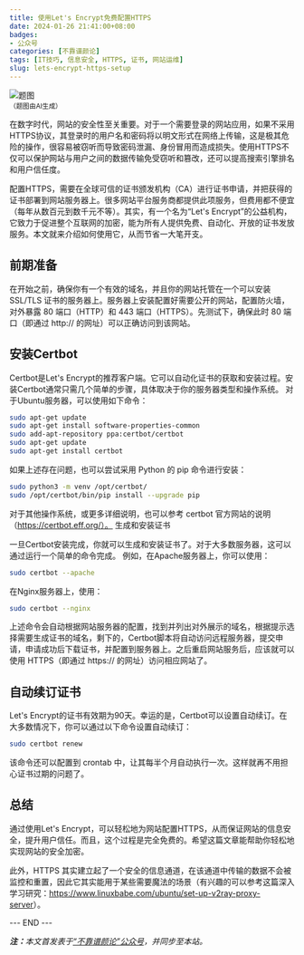 ```yaml
---
title: 使用Let's Encrypt免费配置HTTPS
date: 2024-01-26 21:41:00+08:00
badges:
- 公众号
categories: [不靠谱颜论]
tags: [IT技巧, 信息安全, HTTPS, 证书, 网站运维]
slug: lets-encrypt-https-setup
---
```


<div class="p-3 text-center">
  <img class="img-fluid" src="/images/2024/0126/01.png" alt="题图" style="max-width:640px">
  <div><small>（题图由AI生成）</small></div>
</div>

在数字时代，网站的安全性至关重要。对于一个需要登录的网站应用，如果不采用HTTPS协议，其登录时的用户名和密码将以明文形式在网络上传输，这是极其危险的操作，很容易被窃听而导致密码泄漏、身份冒用而造成损失。使用HTTPS不仅可以保护网站与用户之间的数据传输免受窃听和篡改，还可以提高搜索引擎排名和用户信任度。

配置HTTPS，需要在全球可信的证书颁发机构（CA）进行证书申请，并把获得的证书部署到网站服务器上。很多网站平台服务商都提供此项服务，但费用都不便宜（每年从数百元到数千元不等）。其实，有一个名为“Let's Encrypt”的公益机构，它致力于促进整个互联网的加密，能为所有人提供免费、自动化、开放的证书发放服务。本文就来介绍如何使用它，从而节省一大笔开支。

## 前期准备

在开始之前，确保你有一个有效的域名，并且你的网站托管在一个可以安装 SSL/TLS 证书的服务器上。服务器上安装配置好需要公开的网站，配置防火墙，对外暴露 80 端口（HTTP）和 443 端口（HTTPS）。先测试下，确保此时 80 端口（即通过 http:// 的网址）可以正确访问到该网站。

## 安装Certbot

Certbot是Let's Encrypt的推荐客户端。它可以自动化证书的获取和安装过程。安装Certbot通常只需几个简单的步骤，具体取决于你的服务器类型和操作系统。
对于Ubuntu服务器，可以使用如下命令：

```sh
sudo apt-get update
sudo apt-get install software-properties-common
sudo add-apt-repository ppa:certbot/certbot
sudo apt-get update
sudo apt-get install certbot
```

如果上述存在问题，也可以尝试采用 Python 的 pip 命令进行安装：

```sh
sudo python3 -m venv /opt/certbot/
sudo /opt/certbot/bin/pip install --upgrade pip
```

对于其他操作系统，或更多详细说明，也可以参考 certbot 官方网站的说明（https://certbot.eff.org/）。
生成和安装证书

一旦Certbot安装完成，你就可以生成和安装证书了。对于大多数服务器，这可以通过运行一个简单的命令完成。
例如，在Apache服务器上，你可以使用：

```sh
sudo certbot --apache
```

在Nginx服务器上，使用：

```sh
sudo certbot --nginx
```

上述命令会自动根据网站服务器的配置，找到并列出对外展示的域名，根据提示选择需要生成证书的域名，剩下的，Certbot脚本将自动访问远程服务器，提交申请，申请成功后下载证书，并配置到服务器上。之后重启网站服务后，应该就可以使用 HTTPS（即通过 https:// 的网址）访问相应网站了。

## 自动续订证书

Let's Encrypt的证书有效期为90天。幸运的是，Certbot可以设置自动续订。在大多数情况下，你可以通过以下命令设置自动续订：

```sh
sudo certbot renew
```

该命令还可以配置到 crontab 中，让其每半个月自动执行一次。这样就再不用担心证书过期的问题了。

## 总结

通过使用Let's Encrypt，可以轻松地为网站配置HTTPS，从而保证网站的信息安全，提升用户信任。而且，这个过程是完全免费的。希望这篇文章能帮助你轻松地实现网站的安全加密。

此外，HTTPS 其实建立起了一个安全的信息通道，在该通道中传输的数据不会被监控和重置，因此它其实能用于某些需要魔法的场景（有兴趣的可以参考这篇深入学习研究：<https://www.linuxbabe.com/ubuntu/set-up-v2ray-proxy-server>）。

<div class="p-5 text-center">--- END ---</div>

<i><b>注：</b>本文首发表于[“不靠谱颜论”公众号](https://mp.weixin.qq.com/s/1gVgK0Z_a_zDT2BVrPwlRg)，并同步至本站。</i>
